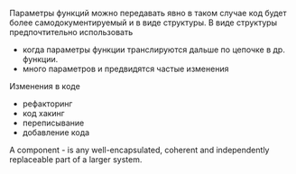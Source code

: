 Параметры функций можно передавать явно в таком случае код будет более самодокументируемый и в виде структуры.
В виде структуры предпочтительно использовать

- когда параметры функции транслируются дальше по цепочке в др. функции.
- много параметров и предвидятся частые изменения

Изменения в коде

- рефакторинг
- код хакинг
- переписывание
- добавление кода

A component - is any well-encapsulated, coherent and independently replaceable part of a larger system. 
